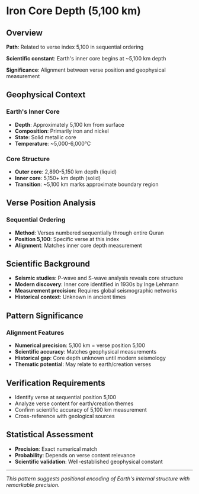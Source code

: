 # Iron Core Depth (5,100 km)

## Overview

**Path**: Related to verse index 5,100 in sequential ordering

**Scientific constant**: Earth's inner core begins at ~5,100 km depth

**Significance**: Alignment between verse position and geophysical measurement

## Geophysical Context

### Earth's Inner Core
- **Depth**: Approximately 5,100 km from surface
- **Composition**: Primarily iron and nickel
- **State**: Solid metallic core
- **Temperature**: ~5,000-6,000°C

### Core Structure
- **Outer core**: 2,890-5,150 km depth (liquid)
- **Inner core**: 5,150+ km depth (solid)
- **Transition**: ~5,100 km marks approximate boundary region

## Verse Position Analysis

### Sequential Ordering
- **Method**: Verses numbered sequentially through entire Quran
- **Position 5,100**: Specific verse at this index
- **Alignment**: Matches inner core depth measurement

## Scientific Background

- **Seismic studies**: P-wave and S-wave analysis reveals core structure
- **Modern discovery**: Inner core identified in 1930s by Inge Lehmann
- **Measurement precision**: Requires global seismographic networks
- **Historical context**: Unknown in ancient times

## Pattern Significance

### Alignment Features
- **Numerical precision**: 5,100 km = verse position 5,100
- **Scientific accuracy**: Matches geophysical measurements
- **Historical gap**: Core depth unknown until modern seismology
- **Thematic potential**: May relate to earth/creation verses

## Verification Requirements

- Identify verse at sequential position 5,100
- Analyze verse content for earth/creation themes
- Confirm scientific accuracy of 5,100 km measurement
- Cross-reference with geological sources

## Statistical Assessment

- **Precision**: Exact numerical match
- **Probability**: Depends on verse content relevance
- **Scientific validation**: Well-established geophysical constant

---

*This pattern suggests positional encoding of Earth's internal structure with remarkable precision.*